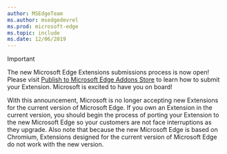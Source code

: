 ```yaml
---
author: MSEdgeTeam
ms.author: msedgedevrel
ms.prod: microsoft-edge
ms.topic: include
ms.date: 12/06/2019
---
```

> [!IMPORTANT] 
> The new Microsoft Edge Extensions submissions process is now open!  Please visit [Publish to Microsoft Edge Addons Store][PublishMicrosoftEdgeAddonsCatalog] to learn how to submit your Extension.  Microsoft is excited to have you on board!  
> 
> With this announcement, Microsoft is no longer accepting new Extensions for the current version of Microsoft Edge.  If you own an Extension in the current version, you should begin the process of porting your Extension to the new Microsoft Edge so your customers are not face interruptions as they upgrade.  Also note that because the new Microsoft Edge is based on Chromium, Extensions designed for the current version of Microsoft Edge do not work with the new version.  
> 

<!-- image links -->  

<!-- links -->  

[PublishMicrosoftEdgeAddonsCatalog]: https://go.microsoft.com/fwlink/p/?linkid=2112850 "Publish to Microsoft Edge Addons Store"  
